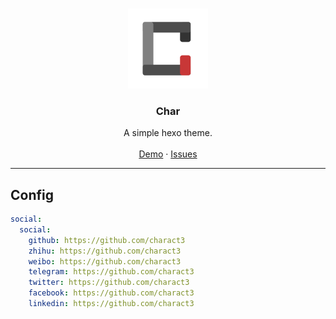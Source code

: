 <br />
<p align="center">
  <a href="https://github.com/CharAct3/hexo-theme-char">
    <img src="images/icon.png" alt="Logo" width="128" height="128">
  </a>
</p>

<h3 align="center">Char</h3>

<p align="center">
  A simple hexo theme.
  <br />
  <br />
  <a href="https://hexo.charact3.com">Demo</a>
  ·
  <a href="https://github.com/CharAct3/hexo-theme-char/issues">Issues</a>
</p>

---

## Config
```yml
social:
  social:
    github: https://github.com/charact3
    zhihu: https://github.com/charact3
    weibo: https://github.com/charact3
    telegram: https://github.com/charact3
    twitter: https://github.com/charact3
    facebook: https://github.com/charact3
    linkedin: https://github.com/charact3
```

